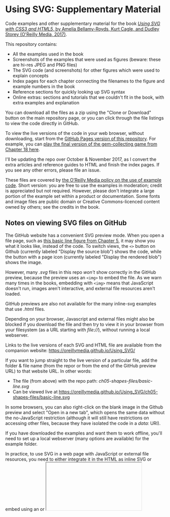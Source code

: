 # Using SVG: Supplementary Material

Code examples and other supplementary material for the book [_Using SVG with CSS3 and HTML5_, by Amelia Bellamy-Royds, Kurt Cagle, and Dudley Storey (O'Reilly Media, 2017)](http://shop.oreilly.com/product/0636920037972.do).

This repository contains:

- All the examples used in the book
- Screenshots of the examples that were used as figures (beware: these are hi-res JPEG and PNG files)
- The SVG code (and screenshots) for other figures which were used to explain concepts
- Index pages for each chapter connecting the filenames to the figure and example numbers in the book
- Reference sections for quickly looking up SVG syntax
- Online extras: sections and tutorials that we couldn't fit in the book, with extra examples and explanation

You can download all the files as a zip using the "Clone or Download" button on the main repository page, or you can click through the file listings to view the code directly in GitHub.

To view the live versions of the code in your web browser, without downloading, start from the [GitHub Pages version of this repository](https://oreillymedia.github.io/Using_SVG/).  For example, you can [play the final version of the gem-collecting game from Chapter 18 here](https://oreillymedia.github.io/Using_SVG/ch18-interaction-files/gem-click-game-misses.svg).

I'll be updating the repo over October & November 2017, as I convert the extra articles and reference guides to HTML and finish the index pages.  If you see any other errors, please file an issue.

These files are covered by [the O’Reilly Media policy on the use of example code](http://shop.oreilly.com/category/customer-service/faq-examples.do). Short version: you are free to use the examples in moderation; credit is appreciated but not required. However, please don't integrate a large portion of the example set within a product or documentation. Some fonts and image files are public domain or Creative Commons-licenced content owned by others; see the credits in the book.

## Notes on viewing SVG files on GitHub

The GitHub website has a convenient SVG preview mode. When you open a file page, such as [this basic line figure from Chapter 5](https://github.com/oreillymedia/Using_SVG/blob/master/ch05-shapes-files/basic-line.svg), it may show you what it looks like, instead of the code. To switch views, the `<>` button on Github (currently labeled "Display the source blob") shows the code, while the button with a page icon (currently labeled "Display the rendered blob") shows the image.

However, many _.svg_ files in this repo _won't_ show correctly in the GitHub preview, because the preview uses an `<img>` to embed the file. As we warn many times in the books, embedding with `<img>` means that JavaScript doesn't run, images aren't interactive, and external file resources aren't loaded.

GitHub previews are also not available for the many inline-svg examples that use _.html_ files.

Depending on your browser, Javascript and external files might also be blocked if you download the file and then try to view it in your browser from your filesystem (as a URL starting with _file://_), without running a local webserver.

Links to the live versions of each SVG and HTML file are available from the companion website: https://oreillymedia.github.io/Using_SVG/

If you want to jump straight to the live version of a particular file, add the folder & file name (from the repor or from the end of the GitHub preview URL) to that website URL. In other words:

- The file (from above) with the repo path: _ch05-shapes-files/basic-line.svg_
- Can be viewed live at https://oreillymedia.github.io/Using_SVG/ch05-shapes-files/basic-line.svg

In some browsers, you can also right-click on the blank image in the Github preview and select "Open in a new tab", which opens the same data without the no-JavaScript restriction (although it will still have restrictions on accessing other files, because they have isolated the code in a _data:_ URI).

If you have downloaded the examples and want them to work offline, you'll need to set up a local webserver (many options are available) for the example folder.

In practice, to use SVG in a web page with JavaScript or external file resources, you need to either integrate it in the HTML as inline SVG or embed using an <object> or <iframe>.  We discuss this in Chapter 2, and look at the embed elements again in Chapter 9.
